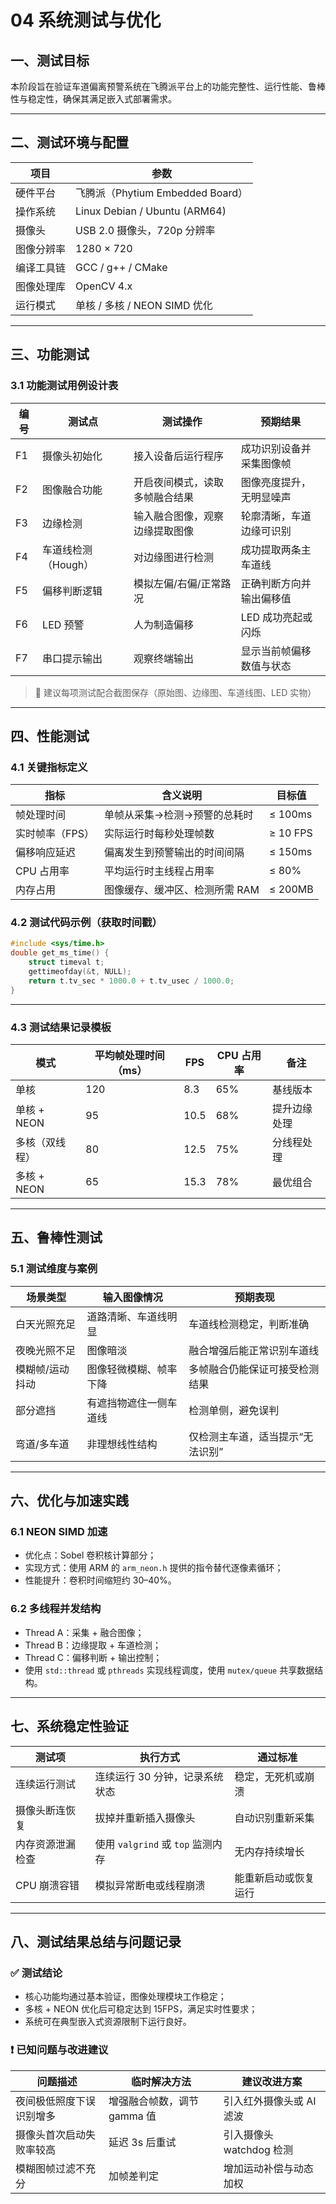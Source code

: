 # 04 系统测试与优化

## 一、测试目标

本阶段旨在验证车道偏离预警系统在飞腾派平台上的功能完整性、运行性能、鲁棒性与稳定性，确保其满足嵌入式部署需求。

---

## 二、测试环境与配置

| 项目       | 参数                             |
| ---------- | -------------------------------- |
| 硬件平台   | 飞腾派（Phytium Embedded Board） |
| 操作系统   | Linux Debian / Ubuntu (ARM64)    |
| 摄像头     | USB 2.0 摄像头，720p 分辨率      |
| 图像分辨率 | 1280 × 720                       |
| 编译工具链 | GCC / g++ / CMake                |
| 图像处理库 | OpenCV 4.x                       |
| 运行模式   | 单核 / 多核 / NEON SIMD 优化     |

---

## 三、功能测试

### 3.1 功能测试用例设计表

| 编号 | 测试点              | 测试操作                       | 预期结果                 |
| ---- | ------------------- | ------------------------------ | ------------------------ |
| F1   | 摄像头初始化        | 接入设备后运行程序             | 成功识别设备并采集图像帧 |
| F2   | 图像融合功能        | 开启夜间模式，读取多帧融合结果 | 图像亮度提升，无明显噪声 |
| F3   | 边缘检测            | 输入融合图像，观察边缘提取图像 | 轮廓清晰，车道边缘可识别 |
| F4   | 车道线检测（Hough） | 对边缘图进行检测               | 成功提取两条主车道线     |
| F5   | 偏移判断逻辑        | 模拟左偏/右偏/正常路况         | 正确判断方向并输出偏移值 |
| F6   | LED 预警            | 人为制造偏移                   | LED 成功亮起或闪烁       |
| F7   | 串口提示输出        | 观察终端输出                   | 显示当前帧偏移数值与状态 |

> 📌 建议每项测试配合截图保存（原始图、边缘图、车道线图、LED 实物）

---

## 四、性能测试

### 4.1 关键指标定义

| 指标            | 含义说明                       | 目标值   |
| --------------- | ------------------------------ | -------- |
| 帧处理时间      | 单帧从采集→检测→预警的总耗时   | ≤ 100ms  |
| 实时帧率（FPS） | 实际运行时每秒处理帧数         | ≥ 10 FPS |
| 偏移响应延迟    | 偏离发生到预警输出的时间间隔   | ≤ 150ms  |
| CPU 占用率      | 平均运行时主线程占用率         | ≤ 80%    |
| 内存占用        | 图像缓存、缓冲区、检测所需 RAM | ≤ 200MB  |

### 4.2 测试代码示例（获取时间戳）

```cpp
#include <sys/time.h>
double get_ms_time() {
    struct timeval t;
    gettimeofday(&t, NULL);
    return t.tv_sec * 1000.0 + t.tv_usec / 1000.0;
}
```

------

### 4.3 测试结果记录模板

| 模式           | 平均帧处理时间（ms） | FPS  | CPU 占用率 | 备注         |
| -------------- | -------------------- | ---- | ---------- | ------------ |
| 单核           | 120                  | 8.3  | 65%        | 基线版本     |
| 单核 + NEON    | 95                   | 10.5 | 68%        | 提升边缘处理 |
| 多核（双线程） | 80                   | 12.5 | 75%        | 分线程处理   |
| 多核 + NEON    | 65                   | 15.3 | 78%        | 最优组合     |



------

## 五、鲁棒性测试

### 5.1 测试维度与案例

| 场景类型        | 输入图像情况           | 预期表现                         |
| --------------- | ---------------------- | -------------------------------- |
| 白天光照充足    | 道路清晰、车道线明显   | 车道线检测稳定，判断准确         |
| 夜晚光照不足    | 图像暗淡               | 融合增强后能正常识别车道线       |
| 模糊帧/运动抖动 | 图像轻微模糊、帧率下降 | 多帧融合仍能保证可接受检测结果   |
| 部分遮挡        | 有遮挡物遮住一侧车道线 | 检测单侧，避免误判               |
| 弯道/多车道     | 非理想线性结构         | 仅检测主车道，适当提示“无法识别” |



------

## 六、优化与加速实践

### 6.1 NEON SIMD 加速

- 优化点：Sobel 卷积核计算部分；
- 实现方式：使用 ARM 的 `arm_neon.h` 提供的指令替代逐像素循环；
- 性能提升：卷积时间缩短约 30–40%。

### 6.2 多线程并发结构

- Thread A：采集 + 融合图像；
- Thread B：边缘提取 + 车道检测；
- Thread C：偏移判断 + 输出控制；
- 使用 `std::thread` 或 `pthreads` 实现线程调度，使用 `mutex/queue` 共享数据结构。

------

## 七、系统稳定性验证

| 测试项           | 执行方式                          | 通过标准             |
| ---------------- | --------------------------------- | -------------------- |
| 连续运行测试     | 连续运行 30 分钟，记录系统状态    | 稳定，无死机或崩溃   |
| 摄像头断连恢复   | 拔掉并重新插入摄像头              | 自动识别重新采集     |
| 内存资源泄漏检查 | 使用 `valgrind` 或 `top` 监测内存 | 无内存持续增长       |
| CPU 崩溃容错     | 模拟异常断电或线程崩溃            | 能重新启动或恢复运行 |



------

## 八、测试结果总结与问题记录

### ✅ 测试结论

- 核心功能均通过基本验证，图像处理模块工作稳定；
- 多核 + NEON 优化后可稳定达到 15FPS，满足实时性要求；
- 系统可在典型嵌入式资源限制下运行良好。

### ❗ 已知问题与改进建议

| 问题描述                 | 临时解决方法                | 建议改进方案             |
| ------------------------ | --------------------------- | ------------------------ |
| 夜间极低照度下误识别增多 | 增强融合帧数，调节 gamma 值 | 引入红外摄像头或 AI 滤波 |
| 摄像头首次启动失败率较高 | 延迟 3s 后重试              | 引入摄像头 watchdog 检测 |
| 模糊图帧过滤不充分       | 加帧差判定                  | 增加运动补偿与动态加权   |